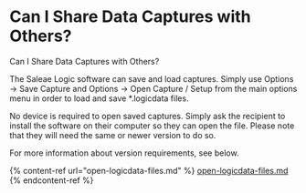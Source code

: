 # Can I Share Data Captures with Others?

Can I Share Data Captures with Others?

The Saleae Logic software can save and load captures. Simply use Options -> Save Capture and Options -> Open Capture / Setup from the main options menu in order to load and save \*.logicdata files.

No device is required to open saved captures. Simply ask the recipient to install the software on their computer so they can open the file. Please note that they will need the same or newer version to do so.

For more information about version requirements, see below.

{% content-ref url="open-logicdata-files.md" %}
[open-logicdata-files.md](open-logicdata-files.md)
{% endcontent-ref %}



